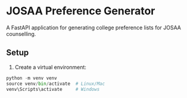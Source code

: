 # JOSAA Preference Generator

A FastAPI application for generating college preference lists for JOSAA counselling.

## Setup

1. Create a virtual environment:
```python
python -m venv venv
source venv/bin/activate  # Linux/Mac
venv\Scripts\activate     # Windows
